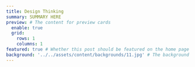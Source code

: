 ```yaml
---
title: Design Thinking
summary: SUMMARY HERE
preview: # The content for preview cards
  enable: true
  grid:
    rows: 1
    columns: 1
featured: true # Whether this post should be featured on the home page
background: '../../assets/content/backgrounds/11.jpg' # The background image used for preview cards
---
```

